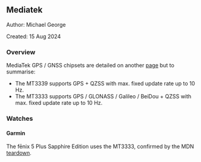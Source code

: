 ## Mediatek

Author: Michael George

Created: 15 Aug 2024



### Overview

MediaTek GPS / GNSS chipsets are detailed on another [page](README.md) but to summarise:

- The MT3339 supports GPS + QZSS with max. fixed update rate up to 10 Hz.
- The MT3333 supports GPS / GLONASS / Galileo / BeiDou + QZSS with max. fixed update rate up to 10 Hz.



### Watches

#### Garmin

The fēnix 5 Plus Sapphire Edition uses the MT3333, confirmed by the MDN [teardown](https://www.edn.com/teardown-a-smartwatch-with-an-athletic-tradition/).
